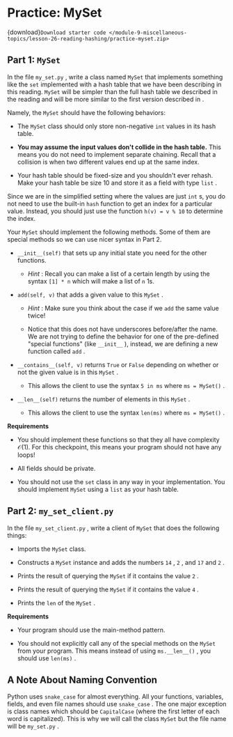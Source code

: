 # <i class="fas fa-laptop fa-fw"></i> Practice: MySet

{download}`Download starter code </module-9-miscellaneous-topics/lesson-26-reading-hashing/practice-myset.zip>`

## Part 1: `MySet`

In the file `my_set.py` , write a class named `MySet` that implements something like the `set` implemented with a hash table that we have been describing in this reading. `MySet` will be simpler than the full hash table we described in the reading and will be more similar to the first version described in [](hashing) .

Namely, the `MySet` should have the following behaviors:

- The `MySet` class should only store non-negative `int` values in its hash table.

- **You may assume the input values don't collide in the hash table.** This means you do not need to implement separate chaining. Recall that a collision is when two different values end up at the same index.

- Your hash table should be fixed-size and you shouldn't ever rehash. Make your hash table be size 10 and store it as a field with type `list` .

Since we are in the simplified setting where the values are just `int` s, you do not need to use the built-in `hash` function to get an index for a particular value. Instead, you should just use the function `h(v) = v % 10` to determine the index.

Your `MySet` should implement the following methods. Some of them are special methods so we can use nicer syntax in Part 2.

- `__init__(self)` that sets up any initial state you need for the other functions.

  - _Hint_ : Recall you can make a list of a certain length by using the syntax `[1] * n` which will make a list of `n` 1s.

- `add(self, v)` that adds a given value to this `MySet` .

  - _Hint_ : Make sure you think about the case if we `add` the same value twice!

  - Notice that this does not have underscores before/after the name. We are not trying to define the behavior for one of the pre-defined "special functions" (like `__init__` ), instead, we are defining a new function called `add` .

- `__contains__(self, v)` returns `True` or `False` depending on whether or not the given value is in this `MySet` .

  - This allows the client to use the syntax `5 in ms` where `ms = MySet()` .

- `__len__(self)` returns the number of elements in this `MySet` .

  - This allows the client to use the syntax `len(ms)` where `ms = MySet()` .

**Requirements**

- You should implement these functions so that they all have complexity $\mathcal{O}(1)$. For this checkpoint, this means your program should not have any loops!

- All fields should be private.

- You should not use the `set` class in any way in your implementation. You should implement `MySet` using a `list` as your hash table.

## Part 2: `my_set_client.py`

In the file `my_set_client.py` , write a client of `MySet` that does the following things:

- Imports the `MySet` class.

- Constructs a `MySet` instance and adds the numbers `14` , `2` , and `17` and `2` .

- Prints the result of querying the `MySet` if it contains the value `2` .

- Prints the result of querying the `MySet` if it contains the value `4` .

- Prints the `len` of the `MySet` .

**Requirements**

- Your program should use the main-method pattern.

- You should not explicitly call any of the special methods on the `MySet` from your program. This means instead of using `ms.__len__()` , you should use `len(ms)` .

## A Note About Naming Convention

Python uses `snake_case` for almost everything. All your functions, variables, fields, and even file names should use `snake_case` . The one major exception is class names which should be `CapitalCase` (where the first letter of each word is capitalized). This is why we will call the class `MySet` but the file name will be `my_set.py` .
